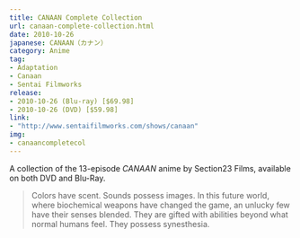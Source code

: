 ```yaml
---
title: CANAAN Complete Collection
url: canaan-complete-collection.html
date: 2010-10-26
japanese: CANAAN（カナン）
category: Anime
tag:
- Adaptation
- Canaan
- Sentai Filmworks
release:
- 2010-10-26 (Blu-ray) [$69.98]
- 2010-10-26 (DVD) [$59.98]
link:
- "http://www.sentaifilmworks.com/shows/canaan"
img:
- canaancompletecol
---
```


A collection of the 13-episode *CANAAN* anime by Section23 Films, available on both DVD and Blu-Ray.

> Colors have scent. Sounds possess images. In this future world, where biochemical weapons have changed the game, an unlucky few have their senses blended. They are gifted with abilities beyond what normal humans feel. They possess synesthesia.